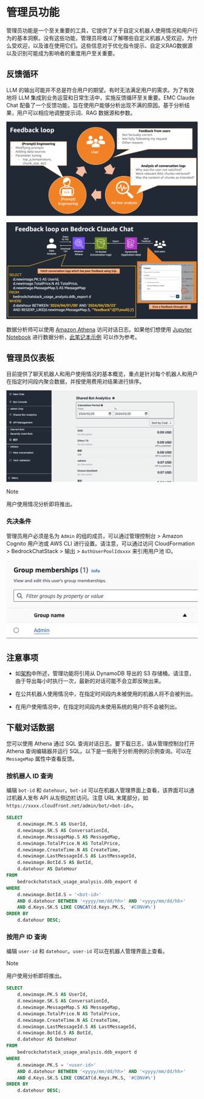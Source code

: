 # 管理员功能

管理员功能是一个至关重要的工具，它提供了关于自定义机器人使用情况和用户行为的基本洞察。没有这些功能，管理员将难以了解哪些自定义机器人受欢迎，为什么受欢迎，以及谁在使用它们。这些信息对于优化指令提示、自定义RAG数据源以及识别可能成为影响者的重度用户至关重要。

## 反馈循环

LLM 的输出可能并不总是符合用户的期望。有时无法满足用户的需求。为了有效地将 LLM 集成到业务运营和日常生活中，实施反馈循环至关重要。EMC Claude Chat 配备了一个反馈功能，旨在使用户能够分析出现不满的原因。基于分析结果，用户可以相应地调整提示词、RAG 数据源和参数。

![](./imgs/feedback_loop.png)

![](./imgs/feedback-using-claude-chat.png)

数据分析师可以使用 [Amazon Athena](https://aws.amazon.com/jp/athena/) 访问对话日志。如果他们想使用 [Jupyter Notebook](https://jupyter.org/) 进行数据分析，[此笔记本示例](../examples/notebooks/feedback_analysis_example.ipynb) 可以作为参考。

## 管理员仪表板

目前提供了聊天机器人和用户使用情况的基本概览，重点是针对每个机器人和用户在指定时间段内聚合数据，并按使用费用对结果进行排序。

![](./imgs/admin_bot_analytics.png)

> [!Note]
> 用户使用情况分析即将推出。

### 先决条件

管理员用户必须是名为 `Admin` 的组的成员，可以通过管理控制台 > Amazon Cognito 用户池或 AWS CLI 进行设置。请注意，可以通过访问 CloudFormation > BedrockChatStack > 输出 > `AuthUserPoolIdxxxx` 来引用用户池 ID。

![](./imgs/group_membership_admin.png)

## 注意事项

- 如[架构](../README.md#architecture)中所述，管理功能将引用从 DynamoDB 导出的 S3 存储桶。请注意，由于导出每小时执行一次，最新的对话可能不会立即反映出来。

- 在公共机器人使用情况中，在指定时间段内未被使用的机器人将不会被列出。

- 在用户使用情况中，在指定时间段内未使用系统的用户将不会被列出。

## 下载对话数据

您可以使用 Athena 通过 SQL 查询对话日志。要下载日志，请从管理控制台打开 Athena 查询编辑器并运行 SQL。以下是一些用于分析用例的示例查询。可以在 `MessageMap` 属性中查看反馈。

### 按机器人 ID 查询

编辑 `bot-id` 和 `datehour`。`bot-id` 可以在机器人管理界面上查看，该界面可以通过机器人发布 API 从左侧边栏访问。注意 URL 末尾部分，如 `https://xxxx.cloudfront.net/admin/bot/<bot-id>`。

```sql
SELECT
    d.newimage.PK.S AS UserId,
    d.newimage.SK.S AS ConversationId,
    d.newimage.MessageMap.S AS MessageMap,
    d.newimage.TotalPrice.N AS TotalPrice,
    d.newimage.CreateTime.N AS CreateTime,
    d.newimage.LastMessageId.S AS LastMessageId,
    d.newimage.BotId.S AS BotId,
    d.datehour AS DateHour
FROM
    bedrockchatstack_usage_analysis.ddb_export d
WHERE
    d.newimage.BotId.S = '<bot-id>'
    AND d.datehour BETWEEN '<yyyy/mm/dd/hh>' AND '<yyyy/mm/dd/hh>'
    AND d.Keys.SK.S LIKE CONCAT(d.Keys.PK.S, '#CONV#%')
ORDER BY
    d.datehour DESC;
```

### 按用户 ID 查询

编辑 `user-id` 和 `datehour`。`user-id` 可以在机器人管理界面上查看。

> [!Note]
> 用户使用分析即将推出。

```sql
SELECT
    d.newimage.PK.S AS UserId,
    d.newimage.SK.S AS ConversationId,
    d.newimage.MessageMap.S AS MessageMap,
    d.newimage.TotalPrice.N AS TotalPrice,
    d.newimage.CreateTime.N AS CreateTime,
    d.newimage.LastMessageId.S AS LastMessageId,
    d.newimage.BotId.S AS BotId,
    d.datehour AS DateHour
FROM
    bedrockchatstack_usage_analysis.ddb_export d
WHERE
    d.newimage.PK.S = '<user-id>'
    AND d.datehour BETWEEN '<yyyy/mm/dd/hh>' AND '<yyyy/mm/dd/hh>'
    AND d.Keys.SK.S LIKE CONCAT(d.Keys.PK.S, '#CONV#%')
ORDER BY
    d.datehour DESC;
```